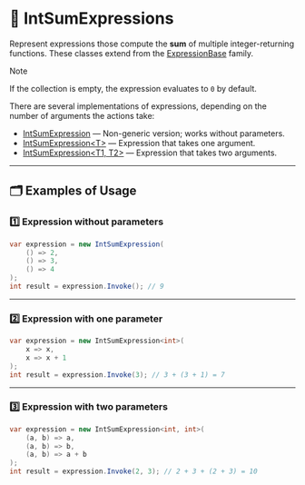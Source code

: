 # 🧩 IntSumExpressions

Represent expressions those compute the **sum** of multiple integer-returning functions. These classes extend from
the [ExpressionBase](ExpressionsBase.md) family.

> [!NOTE]
> If the collection is empty, the expression evaluates to `0` by default.

There are several implementations of expressions, depending on the number of arguments the actions take:

- [IntSumExpression](IntSumExpression.md) — Non-generic version; works without parameters.
- [IntSumExpression&lt;T&gt;](IntSumExpression%601.md) — Expression that takes one argument.
- [IntSumExpression&lt;T1, T2&gt;](IntSumExpression%602.md) — Expression that takes two arguments.

---

## 🗂 Examples of Usage

### 1️⃣ Expression without parameters

```csharp
var expression = new IntSumExpression(
    () => 2,
    () => 3,
    () => 4
);
int result = expression.Invoke(); // 9
```

---

### 2️⃣ Expression with one parameter

```csharp
var expression = new IntSumExpression<int>(
    x => x,
    x => x + 1
);
int result = expression.Invoke(3); // 3 + (3 + 1) = 7
```

---

### 3️⃣ Expression with two parameters

```csharp
var expression = new IntSumExpression<int, int>(
    (a, b) => a,
    (a, b) => b,
    (a, b) => a + b
);
int result = expression.Invoke(2, 3); // 2 + 3 + (2 + 3) = 10
```

